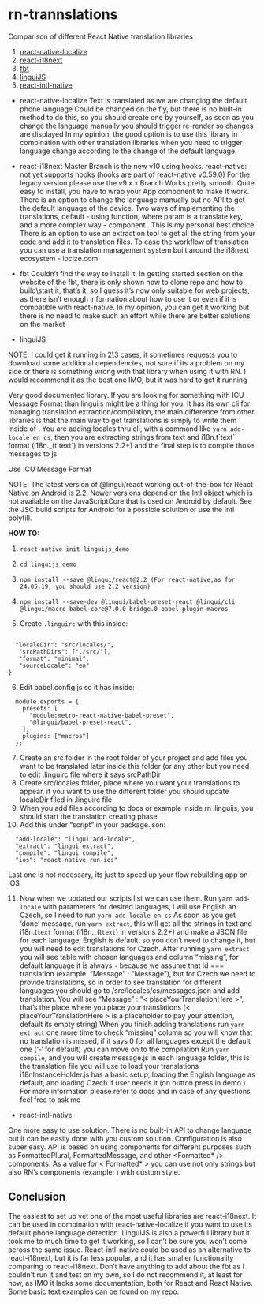 # rn-trannslations
Comparison of different React Native translation libraries

1. [react-native-localize](https://github.com/react-native-community/react-native-localize)
2. [react-i18next](https://github.com/i18next/react-i18next)
3. [fbt](https://github.com/facebookincubator/fbt)
4. [linguiJS](https://lingui.js.org/)
5. [react-intl-native](https://github.com/frostney/react-intl-native)

- react-native-localize
Text is translated as we are changing the default phone language
Could be changed on the fly, but there is no built-in method to do this, so you should create one by yourself, as soon as you change the language manually you should trigger re-render so changes are displayed
In my opinion, the good option is to use this library in combination with other translation libraries when you need to trigger language change according to the change of the default language. 

- react-i18next
Master Branch is the new v10 using hooks.
react-native: not yet supports hooks (hooks are part of react-native v0.59.0) For the legacy version please use the v9.x.x Branch
Works pretty smooth. Quite easy to install, you have to wrap your App component to make It work. There is an option to change the language manually but no API to get the default language of the device. Two ways of implementing the translations, default - using function, where param is a translate key, and a more complex way - component <Trans/>. This is my personal best choice. There is an option to use an extraction tool to get all the string from your code and add it to translation files. To ease the workflow of translation you can use a translation management system built around the i18next ecosystem - locize.com.
- fbt
Couldn’t find the way to install it.
In getting started section on the website of the fbt, there is only shown how to clone repo and how to build\start it, that’s it, so I guess it’s now only suitable for web projects, as there isn’t enough information about how to use it or even if it is compatible with react-native. In my opinion, you can get it working but there is no need to make such an effort while there are better solutions on the market 
- linguiJS

NOTE: I could get it running in 2\3 cases, it sometimes requests you to download some additional dependencies, not sure if its a problem on my side or there is something wrong with that library when using it with RN. I would recommend it as the best one IMO, but it was hard to get it running

Very good documented library. If you are looking for something with ICU Message Format than linguijs might be a thing for you. It has its own cli for managing translation extraction/compilation, the main difference from other libraries is that the main way to get translations is simply to write them inside of <Trans>. You are adding locales thru cli, with a command like `yarn add-locale en cs`, then you are extracting strings from <Trans>text</Trans> and i18n.t\`text\` format (i18n._(t\`text\`) in versions 2.2+) and the final step is to compile those messages to js

Use ICU Message Format

NOTE: The latest version of @lingui/react working out-of-the-box for React Native on Android is 2.2. Newer versions depend on the Intl object which is not available on the JavaScriptCore that is used on Android by default. See the JSC build scripts for Android for a possible solution or use the Intl polyfill.

__HOW TO:__

1. `react-native init linguijs_demo`

2. `cd linguijs_demo`

3. `npm install --save @lingui/react@2.2 (For react-native,as for 24.05.19, you should use 2.2 version) `

4. `npm install --save-dev @lingui/babel-preset-react @lingui/cli @lingui/macro babel-core@7.0.0-bridge.0 babel-plugin-macros  `

5. Create `.linguirc` with this inside:

```{
  
  "localeDir": "src/locales/",
   "srcPathDirs": ["./src/"],
   "format": "minimal",
   "sourceLocale": "en"
}
```

  6. Edit babel.config.js so it has inside:
```
  module.exports = {
    presets: [
      "module:metro-react-native-babel-preset",
      "@lingui/babel-preset-react",
    ],
    plugins: ["macros"]
  };
  ```
  7. Create an src folder in the root folder of your project and add files you want to be translated later inside this folder (or any other but you need to edit .linguirc file where it says srcPathDir
  8. Create src/locales folder, place where you want your translations to appear, if you want to use the different folder you should update localeDir filed in .linguirc file
  9. When you add files according to docs or example inside rn_linguijs, you should start the translation creating phase. 
  10. Add this under “script” in your package.json: 
  ```
    "add-locale": "lingui add-locale",
    "extract": "lingui extract",
    "compile": "lingui compile",
    "ios": "react-native run-ios"
  ```
Last one is not necessary, its just to speed up your flow rebuilding app on iOS
  
11. Now when we updated our scripts list we can use them. Run `yarn add-locale` with parameters for desired languages, I will use English an Czech, so I need to run `yarn add-locale en cs`
As soon as you get ‘done’ message, run `yarn extract`, this will get all the strings in <Trans>text</Trans> and i18n.t`text` format (i18n._(t`text`) in versions 2.2+) and make a JSON file for each language, English is default, so you don’t need to change it, but you will need to edit translations for Czech.
After running `yarn extract` you will see table with chosen languages and column “missing”, for default language it is always `-` because we assume that id === translation (example: “Message” : “Message”), but for Czech we need to provide translations, so in order to see translation for different languages you should go to /src/locales/cs/messages.json and add translation. You will see “Message” : “< placeYourTranslationHere >”, that’s the place where you place your translations (< placeYourTranslationHere > is a placeholder to pay your attention, default its empty string)
When you finish adding translations run `yarn extract` one more time to check “missing” column so you will know that no translation is missed, if it says 0 for all languages except the default one (‘-‘ for default) you can move on to the compilation
Run `yarn compile`, and you will create message.js in each language folder, this is the translation file you will use to load your translations
i18nInstanceHolder.js has a basic setup, loading the English language as default, and loading Czech if user needs it (on button press in demo.)
For more information please refer to docs and in case of any questions feel free to ask me 
- react-intl-native

One more easy to use solution. There is no built-in API to change language but it can be easily done with you custom solution. Configuration is also super easy. API is based on using components for different purposes such as FormattedPlural, FormattedMessage, and other <Formatted* /> components. As a value for < Formatted* > you can use not only strings but also RN’s components (example: <Text>) with custom style.

## Conclusion

The easiest to set up yet one of the most useful libraries are react-i18next. It can be used in combination with react-native-localize if you want to use its default phone language detection. LinguiJS is also a powerful library but it took me to much time to get it working, so I can’t be sure you won’t come across the same issue. React-intl-native could be used as an alternative to react-i18next, but it is far less popular, and it has smaller functionality comparing to react-i18next. Don’t have anything to add about the fbt as I couldn't run it and test on my own, so I do not recommend it, at least for now, as IMO it lacks some documentation, both for React and React Native. Some basic text examples can be found on my [repo](https://github.com/kolkol69/rn-trannslations).
